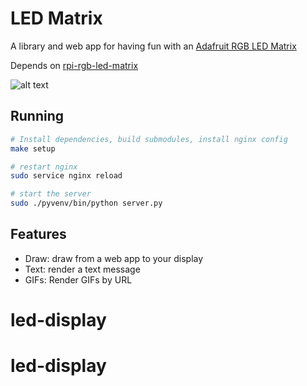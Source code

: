 # LED Matrix

A library and web app for having fun with an [Adafruit RGB LED Matrix](https://www.adafruit.com/products/1484)

Depends on [rpi-rgb-led-matrix](https://github.com/hzeller/rpi-rgb-led-matrix)

![alt text](https://github.com/731mat/led-display/blob/master/photos/i1.jpeg)









## Running

```sh
# Install dependencies, build submodules, install nginx config
make setup

# restart nginx
sudo service nginx reload

# start the server
sudo ./pyvenv/bin/python server.py
```

## Features
- Draw: draw from a web app to your display
- Text: render a text message
- GIFs: Render GIFs by URL

# led-display
# led-display
